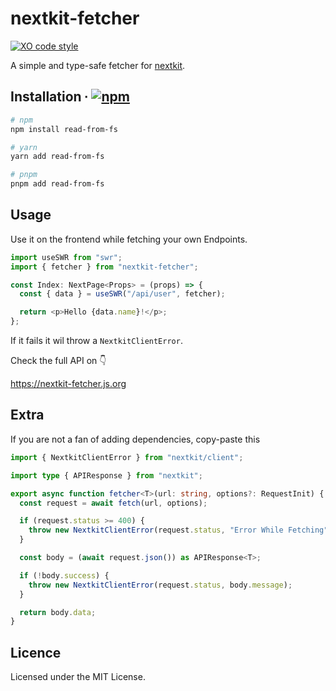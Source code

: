 # nextkit-fetcher

[![XO code style](https://img.shields.io/badge/code_style-XO-5ed9c7.svg)](https://github.com/xojs/xo)

A simple and type-safe fetcher for [nextkit](https://github.com/alii/nextkit).

## Installation ∙ [![npm](https://img.shields.io/npm/v/nextkit-fetcher?color=blue&style=flat-square)](https://www.npmjs.com/package/nextkit-fetcher)

```sh
# npm
npm install read-from-fs

# yarn
yarn add read-from-fs

# pnpm
pnpm add read-from-fs
```

## Usage

Use it on the frontend while fetching your own Endpoints.

```ts
import useSWR from "swr";
import { fetcher } from "nextkit-fetcher";

const Index: NextPage<Props> = (props) => {
  const { data } = useSWR("/api/user", fetcher);

  return <p>Hello {data.name}!</p>;
};
```

If it fails it wil throw a `NextkitClientError`.

Check the full API on 👇

https://nextkit-fetcher.js.org

## Extra

If you are not a fan of adding dependencies, copy-paste this

```ts
import { NextkitClientError } from "nextkit/client";

import type { APIResponse } from "nextkit";

export async function fetcher<T>(url: string, options?: RequestInit) {
  const request = await fetch(url, options);

  if (request.status >= 400) {
    throw new NextkitClientError(request.status, "Error While Fetching");
  }

  const body = (await request.json()) as APIResponse<T>;

  if (!body.success) {
    throw new NextkitClientError(request.status, body.message);
  }

  return body.data;
}
```

## Licence

Licensed under the MIT License.
